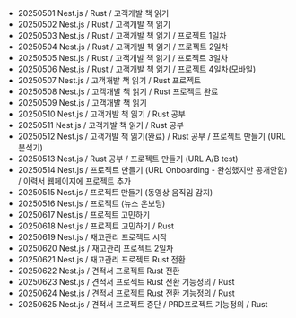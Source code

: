 - 20250501 Nest.js / Rust / 고객개발 책 읽기
- 20250502 Nest.js / Rust / 고객개발 책 읽기
- 20250503 Nest.js / Rust / 고객개발 책 읽기 / 프로젝트 1일차
- 20250504 Nest.js / Rust / 고객개발 책 읽기 / 프로젝트 2일차
- 20250505 Nest.js / Rust / 고객개발 책 읽기 / 프로젝트 3일차
- 20250506 Nest.js / Rust / 고객개발 책 읽기 / 프로젝트 4일차(모바일)
- 20250507 Nest.js / 고객개발 책 읽기  / Rust 프로젝트
- 20250508 Nest.js / 고객개발 책 읽기 / Rust 프로젝트 완료
- 20250509 Nest.js / 고객개발 책 읽기 
- 20250510 Nest.js / 고객개발 책 읽기 / Rust 공부
- 20250511 Nest.js / 고객개발 책 읽기 / Rust 공부
- 20250512 Nest.js / 고객개발 책 읽기(완료) / Rust 공부 / 프로젝트 만들기 (URL 분석기)
- 20250513 Nest.js / Rust 공부 / 프로젝트 만들기 (URL A/B test)
- 20250514 Nest.js / 프로젝트 만들기 (URL Onboarding - 완성했지만 공개안함) / 이력서 웹페이지에 프로젝트 추가
- 20250515 Nest.js / 프로젝트 만들기 (동영상 움직임 감지)
- 20250516 Nest.js / 프로젝트 (뉴스 온보딩)
- 20250617 Nest.js / 프로젝트 고민하기
- 20250618 Nest.js / 프로젝트 고민하기 / Rust
- 20250619 Nest.js / 재고관리 프로젝트 시작
- 20250620 Nest.js / 재고관리 프로젝트 2일차
- 20250621 Nest.js / 재고관리 프로젝트 Rust 전환 
- 20250622 Nest.js / 견적서 프로젝트 Rust 전환 
- 20250623 Nest.js / 견적서 프로젝트 Rust 전환 기능정의 / Rust
- 20250624 Nest.js / 견적서 프로젝트 Rust 전환 기능정의 / Rust
- 20250625 Nest.js / 견적서 프로젝트 중단 / PRD프로젝트 기능정의 / Rust